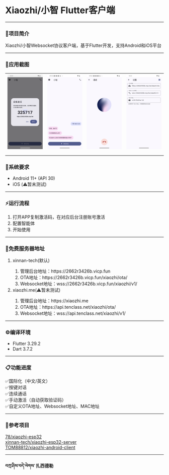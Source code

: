 # Xiaozhi/小智 Flutter客户端
***
### 🐣项目简介
Xiaozhi/小智Websocket协议客户端，基于Flutter开发，支持Android和iOS平台
***
### 📱应用截图
|   ![截图_1](docs/image/Screenshot_1.png)   | ![截图_2](docs/image/Screenshot_2.png) | ![截图_3](docs/image/Screenshot_3.png) | ![截图_4](docs/image/Screenshot_4.png) |
|  ----  |--------------------------------------|--------------------------------------|--------------------------------------|
***
### 📲系统要求
- Android 11+ (API 30)
- iOS (⚠️暂未测试)
***
### ⚡️运行流程
1. 打开APP复制激活码，在对应后台注册账号激活
2. 配置智能体
3. 开始使用
***
### 🛜免费服务器地址
<ol>
<li>xinnan-tech(默认)</li>
<ol>
<li>管理后台地址：https://2662r3426b.vicp.fun</li>
<li>OTA地址：https://2662r3426b.vicp.fun/xiaozhi/ota/</li>
<li>Websocket地址：wss://2662r3426b.vicp.fun/xiaozhi/v1/</li>
</ol>
<li>xiaozhi.me(⚠️暂未测试)</li>
<ol>
<li>管理后台地址：https://xiaozhi.me</li>
<li>OTA地址：https://api.tenclass.net/xiaozhi/ota/</li>
<li>Websocket地址：wss://api.tenclass.net/xiaozhi/v1/</li>
</ol>
</ol>

***
### ⚙️编译环境
- Flutter 3.29.2
- Dart 3.7.2
***
### 📋功能进度
✅国际化（中文/英文）
<br/>
✅按键对话
<br/>
✅连续通话
<br/>
✅手动激活（自动获取验证码）
<br/>
✅自定义OTA地址、Websocket地址、MAC地址
*** 
### 💾参考项目
[78/xiaozhi-esp32](https://github.com/78/xiaozhi-esp32)
<br/>
[xinnan-tech/xiaozhi-esp32-server](https://github.com/xinnan-tech/xiaozhi-esp32-server)
<br/>
[TOM88812/xiaozhi-android-client](https://github.com/TOM88812/xiaozhi-android-client)
***
#### བཀྲ་ཤིས་བདེ་ལེགས་ 扎西德勒